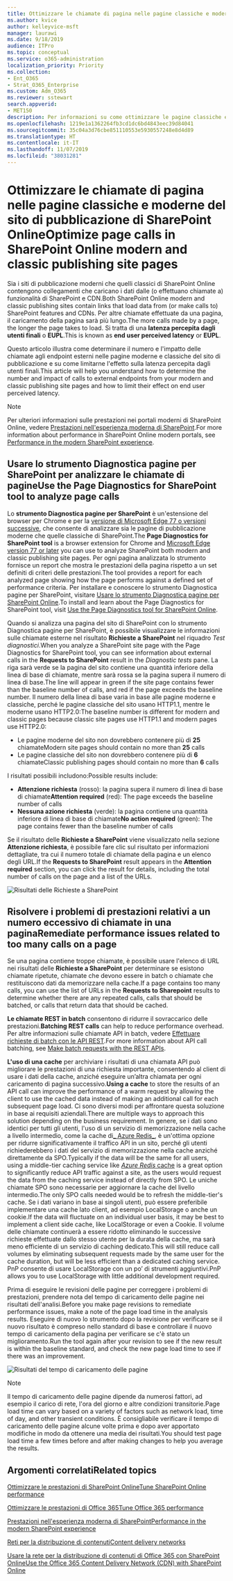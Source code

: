 ```yaml
---
title: Ottimizzare le chiamate di pagina nelle pagine classiche e moderne del sito di pubblicazione di SharePoint Online
ms.author: kvice
author: kelleyvice-msft
manager: laurawi
ms.date: 9/18/2019
audience: ITPro
ms.topic: conceptual
ms.service: o365-administration
localization_priority: Priority
ms.collection:
- Ent_O365
- Strat_O365_Enterprise
ms.custom: Adm_O365
ms.reviewer: sstewart
search.appverid:
- MET150
description: Per informazioni su come ottimizzare le pagine classiche e moderne del sito di pubblicazione di SharePoint Online, è possibile limitare il numero di chiamate agli endpoint dei servizi di SharePoint Online.
ms.openlocfilehash: 1219e1a1362264fb3cd1dc6bd4843eec39d84041
ms.sourcegitcommit: 35c04a3d76cbe851110553e5930557248e8d4d89
ms.translationtype: HT
ms.contentlocale: it-IT
ms.lasthandoff: 11/07/2019
ms.locfileid: "38031281"
---
```

# <a name="optimize-page-calls-in-sharepoint-online-modern-and-classic-publishing-site-pages"></a><span data-ttu-id="67537-103">Ottimizzare le chiamate di pagina nelle pagine classiche e moderne del sito di pubblicazione di SharePoint Online</span><span class="sxs-lookup"><span data-stu-id="67537-103">Optimize page calls in SharePoint Online modern and classic publishing site pages</span></span>

<span data-ttu-id="67537-104">Sia i siti di pubblicazione moderni che quelli classici di SharePoint Online contengono collegamenti che caricano i dati dalle (o effettuano chiamate a) funzionalità di SharePoint e CDN.</span><span class="sxs-lookup"><span data-stu-id="67537-104">Both SharePoint Online modern and classic publishing sites contain links that load data from (or make calls to) SharePoint features and CDNs.</span></span> <span data-ttu-id="67537-105">Per altre chiamate effettuate da una pagina, il caricamento della pagina sarà più lungo.</span><span class="sxs-lookup"><span data-stu-id="67537-105">The more calls made by a page, the longer the page takes to load.</span></span> <span data-ttu-id="67537-106">Si tratta di una **latenza percepita dagli utenti finali** o **EUPL**.</span><span class="sxs-lookup"><span data-stu-id="67537-106">This is known as **end user perceived latency** or **EUPL**.</span></span>

<span data-ttu-id="67537-107">Questo articolo illustra come determinare il numero e l'impatto delle chiamate agli endpoint esterni nelle pagine moderne e classiche del sito di pubblicazione e su come limitarne l'effetto sulla latenza percepita dagli utenti finali.</span><span class="sxs-lookup"><span data-stu-id="67537-107">This article will help you understand how to determine the number and impact of calls to external endpoints from your modern and classic publishing site pages and how to limit their effect on end user perceived latency.</span></span>

>[!NOTE]
><span data-ttu-id="67537-108">Per ulteriori informazioni sulle prestazioni nei portali moderni di SharePoint Online, vedere [ Prestazioni nell'esperienza moderna di SharePoint](https://docs.microsoft.com/sharepoint/modern-experience-performance).</span><span class="sxs-lookup"><span data-stu-id="67537-108">For more information about performance in SharePoint Online modern portals, see [Performance in the modern SharePoint experience](https://docs.microsoft.com/sharepoint/modern-experience-performance).</span></span>

## <a name="use-the-page-diagnostics-for-sharepoint-tool-to-analyze-page-calls"></a><span data-ttu-id="67537-109">Usare lo strumento Diagnostica pagine per SharePoint per analizzare le chiamate di pagine</span><span class="sxs-lookup"><span data-stu-id="67537-109">Use the Page Diagnostics for SharePoint tool to analyze page calls</span></span>

<span data-ttu-id="67537-110">Lo **strumento Diagnostica pagine per SharePoint** è un'estensione del browser per Chrome e per la [versione di Microsoft Edge 77 o versioni successive](https://www.microsoftedgeinsider.com/download?form=MI13E8&OCID=MI13E8), che consente di analizzare sia le pagine di pubblicazione moderne che quelle classiche di SharePoint.</span><span class="sxs-lookup"><span data-stu-id="67537-110">The **Page Diagnostics for SharePoint tool** is a browser extension for Chrome and [Microsoft Edge version 77 or later](https://www.microsoftedgeinsider.com/download?form=MI13E8&OCID=MI13E8) you can use to analyze SharePoint both modern and classic publishing site pages.</span></span> <span data-ttu-id="67537-111">Per ogni pagina analizzata lo strumento fornisce un report che mostra le prestazioni della pagina rispetto a un set definiti di criteri delle prestazioni.</span><span class="sxs-lookup"><span data-stu-id="67537-111">The tool provides a report for each analyzed page showing how the page performs against a defined set of performance criteria.</span></span> <span data-ttu-id="67537-112">Per installare e conoscere lo strumento Diagnostica pagine per SharePoint, visitare [Usare lo strumento Diagnostica pagine per SharePoint Online](page-diagnostics-for-spo.md).</span><span class="sxs-lookup"><span data-stu-id="67537-112">To install and learn about the Page Diagnostics for SharePoint tool, visit [Use the Page Diagnostics tool for SharePoint Online](page-diagnostics-for-spo.md).</span></span>

<span data-ttu-id="67537-113">Quando si analizza una pagina del sito di SharePoint con lo strumento Diagnostica pagine per SharePoint, è possibile visualizzare le informazioni sulle chiamate esterne nel risultato **Richieste a SharePoint** nel riquadro _Test diagnostici_.</span><span class="sxs-lookup"><span data-stu-id="67537-113">When you analyze a SharePoint site page with the Page Diagnostics for SharePoint tool, you can see information about external calls in the **Requests to SharePoint** result in the _Diagnostic tests_ pane.</span></span> <span data-ttu-id="67537-114">La riga sarà verde se la pagina del sito contiene una quantità inferiore della linea di base di chiamate, mentre sarà rossa se la pagina supera il numero di linea di base.</span><span class="sxs-lookup"><span data-stu-id="67537-114">The line will appear in green if the site page contains fewer than the baseline number of calls, and red if the page exceeds the baseline number.</span></span> <span data-ttu-id="67537-115">Il numero della linea di base varia in base alle pagine moderne e classiche, perché le pagine classiche del sito usano HTTP1.1, mentre le moderne usano HTTP2.0:</span><span class="sxs-lookup"><span data-stu-id="67537-115">The baseline number is different for modern and classic pages because classic site pages use HTTP1.1 and modern pages use HTTP2.0:</span></span>

- <span data-ttu-id="67537-116">Le pagine moderne del sito non dovrebbero contenere più di **25** chiamate</span><span class="sxs-lookup"><span data-stu-id="67537-116">Modern site pages should contain no more than **25** calls</span></span>
- <span data-ttu-id="67537-117">Le pagine classiche del sito non dovrebbero contenere più di **6** chiamate</span><span class="sxs-lookup"><span data-stu-id="67537-117">Classic publishing pages should contain no more than **6** calls</span></span>

<span data-ttu-id="67537-118">I risultati possibili includono:</span><span class="sxs-lookup"><span data-stu-id="67537-118">Possible results include:</span></span>

- <span data-ttu-id="67537-119">**Attenzione richiesta** (rosso): la pagina supera il numero di linea di base di chiamate</span><span class="sxs-lookup"><span data-stu-id="67537-119">**Attention required** (red): The page exceeds the baseline number of calls</span></span>
- <span data-ttu-id="67537-120">**Nessuna azione richiesta** (verde): la pagina contiene una quantità inferiore di linea di base di chiamate</span><span class="sxs-lookup"><span data-stu-id="67537-120">**No action required** (green): The page contains fewer than the baseline number of calls</span></span>

<span data-ttu-id="67537-121">Se il risultato delle **Richieste a SharePoint** viene visualizzato nella sezione **Attenzione richiesta**, è possibile fare clic sul risultato per informazioni dettagliate, tra cui il numero totale di chiamate della pagina e un elenco degli URL.</span><span class="sxs-lookup"><span data-stu-id="67537-121">If the **Requests to SharePoint** result appears in the **Attention required** section, you can click the result for details, including the total number of calls on the page and a list of the URLs.</span></span>

![Risultati delle Richieste a SharePoint](media/modern-portal-optimization/pagediag-requests.png)

## <a name="remediate-performance-issues-related-to-too-many-calls-on-a-page"></a><span data-ttu-id="67537-123">Risolvere i problemi di prestazioni relativi a un numero eccessivo di chiamate in una pagina</span><span class="sxs-lookup"><span data-stu-id="67537-123">Remediate performance issues related to too many calls on a page</span></span>

<span data-ttu-id="67537-124">Se una pagina contiene troppe chiamate, è possibile usare l'elenco di URL nei risultati delle **Richieste a SharePoint** per determinare se esistono chiamate ripetute, chiamate che devono essere in batch o chiamate che restituiscono dati da memorizzare nella cache.</span><span class="sxs-lookup"><span data-stu-id="67537-124">If a page contains too many calls, you can use the list of URLs in the **Requests to Sharepoint** results to determine whether there are any repeated calls, calls that should be batched, or calls that return data that should be cached.</span></span>

<span data-ttu-id="67537-125">**Le chiamate REST in batch** consentono di ridurre il sovraccarico delle prestazioni.</span><span class="sxs-lookup"><span data-stu-id="67537-125">**Batching REST calls** can help to reduce performance overhead.</span></span> <span data-ttu-id="67537-126">Per altre informazioni sulle chiamate API in batch, vedere [Effettuare richieste di batch con le API REST](https://docs.microsoft.com/sharepoint/dev/sp-add-ins/make-batch-requests-with-the-rest-apis).</span><span class="sxs-lookup"><span data-stu-id="67537-126">For more information about API call batching, see [Make batch requests with the REST APIs](https://docs.microsoft.com/sharepoint/dev/sp-add-ins/make-batch-requests-with-the-rest-apis).</span></span>

<span data-ttu-id="67537-127">**L'uso di una cache** per archiviare i risultati di una chiamata API può migliorare le prestazioni di una richiesta importante, consentendo al client di usare i dati della cache, anziché eseguire un’altra chiamata per ogni caricamento di pagina successivo.</span><span class="sxs-lookup"><span data-stu-id="67537-127">**Using a cache** to store the results of an API call can improve the performance of a warm request by allowing the client to use the cached data instead of making an additional call for each subsequent page load.</span></span> <span data-ttu-id="67537-128">Ci sono diversi modi per affrontare questa soluzione in base ai requisiti aziendali.</span><span class="sxs-lookup"><span data-stu-id="67537-128">There are multiple ways to approach this solution depending on the business requirement.</span></span> <span data-ttu-id="67537-129">In genere, se i dati sono identici per tutti gli utenti, l'uso di un servizio di memorizzazione nella cache a livello intermedio, come la cache di[_ Azure Redis_](https://azure.microsoft.com/services/cache/), è un'ottima opzione per ridurre significativamente il traffico API in un sito, perché gli utenti richiederebbero i dati del servizio di memorizzazione nella cache anziché direttamente da SPO.</span><span class="sxs-lookup"><span data-stu-id="67537-129">Typically if the data will be the same for all users, using a middle-tier caching service like [_Azure Redis_ cache](https://azure.microsoft.com/services/cache/) is a great option to significantly reduce API traffic against a site, as the users would request the data from the caching service instead of directly from SPO.</span></span> <span data-ttu-id="67537-130">Le uniche chiamate SPO sono necessarie per aggiornare la cache del livello intermedio.</span><span class="sxs-lookup"><span data-stu-id="67537-130">The only SPO calls needed would be to refresh the middle-tier's cache.</span></span> <span data-ttu-id="67537-131">Se i dati variano in base ai singoli utenti, può essere preferibile implementare una cache lato client, ad esempio LocalStorage o anche un cookie.</span><span class="sxs-lookup"><span data-stu-id="67537-131">If the data will fluctuate on an individual user basis, it may be best to implement a client side cache, like LocalStorage or even a Cookie.</span></span> <span data-ttu-id="67537-132">Il volume delle chiamate continuerà a essere ridotto eliminando le successive richieste effettuate dallo stesso utente per la durata della cache, ma sarà meno efficiente di un servizio di caching dedicato.</span><span class="sxs-lookup"><span data-stu-id="67537-132">This will still reduce call volumes by eliminating subsequent requests made by the same user for the cache duration, but will be less efficient than a dedicated caching service.</span></span> <span data-ttu-id="67537-133">PnP consente di usare LocalStorage con un po’ di strumenti aggiuntivi.</span><span class="sxs-lookup"><span data-stu-id="67537-133">PnP allows you to use LocalStorage with little additional development required.</span></span>

<span data-ttu-id="67537-134">Prima di eseguire le revisioni delle pagine per correggere i problemi di prestazioni, prendere nota del tempo di caricamento delle pagine nei risultati dell'analisi.</span><span class="sxs-lookup"><span data-stu-id="67537-134">Before you make page revisions to remediate performance issues, make a note of the page load time in the analysis results.</span></span> <span data-ttu-id="67537-135">Eseguire di nuovo lo strumento dopo la revisione per verificare se il nuovo risultato è compreso nello standard di base e controllare il nuovo tempo di caricamento della pagina per verificare se c'è stato un miglioramento.</span><span class="sxs-lookup"><span data-stu-id="67537-135">Run the tool again after your revision to see if the new result is within the baseline standard, and check the new page load time to see if there was an improvement.</span></span>

![Risultati del tempo di caricamento delle pagine](media/modern-portal-optimization/pagediag-page-load-time.png)

>[!NOTE]
><span data-ttu-id="67537-137">Il tempo di caricamento delle pagine dipende da numerosi fattori, ad esempio il carico di rete, l'ora del giorno e altre condizioni transitorie.</span><span class="sxs-lookup"><span data-stu-id="67537-137">Page load time can vary based on a variety of factors such as network load, time of day, and other transient conditions.</span></span> <span data-ttu-id="67537-138">È consigliabile verificare il tempo di caricamento delle pagine alcune volte prima e dopo aver apportato modifiche in modo da ottenere una media dei risultati.</span><span class="sxs-lookup"><span data-stu-id="67537-138">You should test page load time a few times before and after making changes to help you average the results.</span></span>

## <a name="related-topics"></a><span data-ttu-id="67537-139">Argomenti correlati</span><span class="sxs-lookup"><span data-stu-id="67537-139">Related topics</span></span>

[<span data-ttu-id="67537-140">Ottimizzare le prestazioni di SharePoint Online</span><span class="sxs-lookup"><span data-stu-id="67537-140">Tune SharePoint Online performance</span></span>](tune-sharepoint-online-performance.md)

[<span data-ttu-id="67537-141">Ottimizzare le prestazioni di Office 365</span><span class="sxs-lookup"><span data-stu-id="67537-141">Tune Office 365 performance</span></span>](tune-office-365-performance.md)

[<span data-ttu-id="67537-142">Prestazioni nell'esperienza moderna di SharePoint</span><span class="sxs-lookup"><span data-stu-id="67537-142">Performance in the modern SharePoint experience</span></span>](https://docs.microsoft.com/sharepoint/modern-experience-performance)

[<span data-ttu-id="67537-143">Reti per la distribuzione di contenuti</span><span class="sxs-lookup"><span data-stu-id="67537-143">Content delivery networks</span></span>](content-delivery-networks.md)

[<span data-ttu-id="67537-144">Usare la rete per la distribuzione di contenuti di Office 365 con SharePoint Online</span><span class="sxs-lookup"><span data-stu-id="67537-144">Use the Office 365 Content Delivery Network (CDN) with SharePoint Online</span></span>](use-office-365-cdn-with-spo.md)
